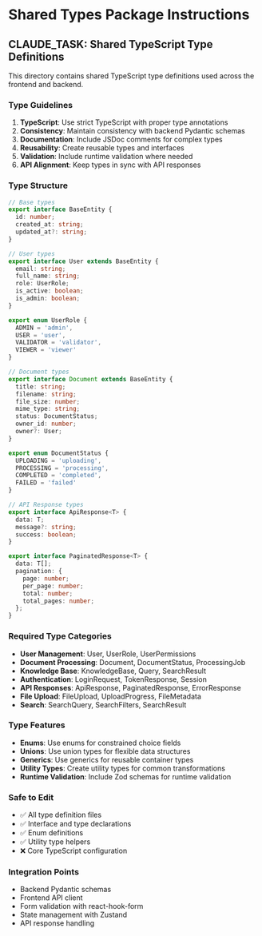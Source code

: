# Shared Types Package Instructions

## CLAUDE_TASK: Shared TypeScript Type Definitions

This directory contains shared TypeScript type definitions used across the frontend and backend.

### Type Guidelines
1. **TypeScript**: Use strict TypeScript with proper type annotations
2. **Consistency**: Maintain consistency with backend Pydantic schemas
3. **Documentation**: Include JSDoc comments for complex types
4. **Reusability**: Create reusable types and interfaces
5. **Validation**: Include runtime validation where needed
6. **API Alignment**: Keep types in sync with API responses

### Type Structure
```typescript
// Base types
export interface BaseEntity {
  id: number;
  created_at: string;
  updated_at?: string;
}

// User types
export interface User extends BaseEntity {
  email: string;
  full_name: string;
  role: UserRole;
  is_active: boolean;
  is_admin: boolean;
}

export enum UserRole {
  ADMIN = 'admin',
  USER = 'user',
  VALIDATOR = 'validator',
  VIEWER = 'viewer'
}

// Document types
export interface Document extends BaseEntity {
  title: string;
  filename: string;
  file_size: number;
  mime_type: string;
  status: DocumentStatus;
  owner_id: number;
  owner?: User;
}

export enum DocumentStatus {
  UPLOADING = 'uploading',
  PROCESSING = 'processing',
  COMPLETED = 'completed',
  FAILED = 'failed'
}

// API Response types
export interface ApiResponse<T> {
  data: T;
  message?: string;
  success: boolean;
}

export interface PaginatedResponse<T> {
  data: T[];
  pagination: {
    page: number;
    per_page: number;
    total: number;
    total_pages: number;
  };
}
```

### Required Type Categories
- **User Management**: User, UserRole, UserPermissions
- **Document Processing**: Document, DocumentStatus, ProcessingJob
- **Knowledge Base**: KnowledgeBase, Query, SearchResult
- **Authentication**: LoginRequest, TokenResponse, Session
- **API Responses**: ApiResponse, PaginatedResponse, ErrorResponse
- **File Upload**: FileUpload, UploadProgress, FileMetadata
- **Search**: SearchQuery, SearchFilters, SearchResult

### Type Features
- **Enums**: Use enums for constrained choice fields
- **Unions**: Use union types for flexible data structures
- **Generics**: Use generics for reusable container types
- **Utility Types**: Create utility types for common transformations
- **Runtime Validation**: Include Zod schemas for runtime validation

### Safe to Edit
- ✅ All type definition files
- ✅ Interface and type declarations
- ✅ Enum definitions
- ✅ Utility type helpers
- ❌ Core TypeScript configuration

### Integration Points
- Backend Pydantic schemas
- Frontend API client
- Form validation with react-hook-form
- State management with Zustand
- API response handling
